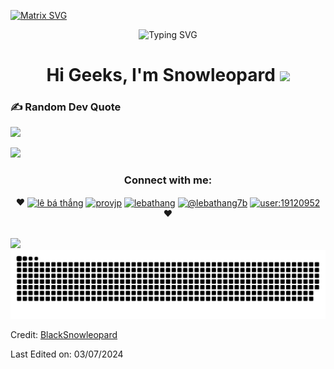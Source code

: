   [![Matrix SVG](https://raw.githubusercontent.com/rodrigograca31/rodrigograca31/master/matrix.svg)](https://www.youtube.com/watch?v=SDkAGkd4NLc) 
<p>
<div align="center">

  
![Typing SVG](https://readme-typing-svg.herokuapp.com?font=ROBOT&size=25&color=39FF14&background=000000&center=true&vCenter=true&width=490&lines=%3E+Welcome+to+my+GitHub+profile...!)

</div>


<h1 align="center">Hi Geeks, I'm Snowleopard <img src="https://media.giphy.com/media/hvRJCLFzcasrR4ia7z/giphy.gif" width="35"></h1>


### ✍️ Random Dev Quote
![](https://quotes-github-readme.vercel.app/api?type=horizontal&theme=radical)



<img src="https://user-images.githubusercontent.com/73097560/115834477-dbab4500-a447-11eb-908a-139a6edaec5c.gif">



 <div>
            <h3 align="center">  Connect with me:</h3>

<p align="center">
                ❤️
<a href="https://www.facebook.com/profile.php?id=100016824016369" target="blank"><img align="center"
src="https://raw.githubusercontent.com/rahuldkjain/github-profile-readme-generator/master/src/images/icons/Social/facebook.svg"
alt="lê bá thắng" height="30" width="40" /></a>
<a href="https://twitter.com/Thang_pr0vjp123" target="blank"><img align="center"
src="https://raw.githubusercontent.com/rahuldkjain/github-profile-readme-generator/master/src/images/icons/Social/twitter.svg"
alt="provjp" height="30" width="40" /></a>
<a href="https://www.instagram.com/lebathang10a6/" target="blank"><img align="center"
src="https://raw.githubusercontent.com/rahuldkjain/github-profile-readme-generator/master/src/images/icons/Social/instagram.svg"
alt="lebathang" height="30" width="40" /></a>
<a href="https://medium.com/@lebathang" target="blank"><img align="center"
src="https://raw.githubusercontent.com/rahuldkjain/github-profile-readme-generator/master/src/images/icons/Social/medium.svg"
alt="@lebathang7b" height="30" width="40" /></a>
<a href="https://stackoverflow.com/users/19120952" target="blank"><img align="center"
src="https://raw.githubusercontent.com/rahuldkjain/github-profile-readme-generator/master/src/images/icons/Social/stack-overflow.svg"
   alt="user:19120952" height="30" width="40" /></a>
       ❤️
   </p>
 </div>

<br>

<img src="https://user-images.githubusercontent.com/73097560/115834477-dbab4500-a447-11eb-908a-139a6edaec5c.gif">



<!--- snake -->
<div align="center">
  <img  src="https://github.com/1999AZZAR/1999AZZAR/blob/readme/resources/img/grid-snake.svg"
       alt="snake" /></a>
</div>

Credit: [BlackSnowleopard](https://github.com/BlackSnowleopard)

Last Edited on: 03/07/2024
